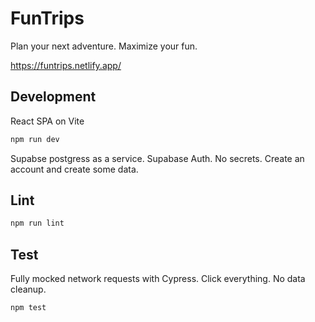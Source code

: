 # FunTrips

Plan your next adventure. Maximize your fun.

https://funtrips.netlify.app/

## Development

React SPA on Vite

```sh
npm run dev
```

Supabse postgress as a service. Supabase Auth. No secrets. Create an account and create some data.

## Lint

```sh
npm run lint
```

## Test

Fully mocked network requests with Cypress. Click everything. No data cleanup.

```sh
npm test
```